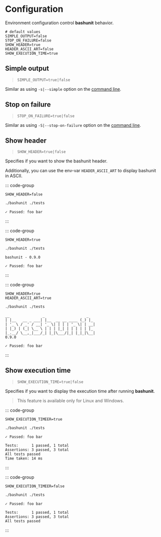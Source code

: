 # Configuration

Environment configuration control **bashunit** behavior.

```env
# default values
SIMPLE_OUTPUT=false
STOP_ON_FAILURE=false
SHOW_HEADER=true
HEADER_ASCII_ART=false
SHOW_EXECUTION_TIME=true
```

## Simple output

> `SIMPLE_OUTPUT=true|false`

Similar as using `-s|--simple` option on the [command line](/command-line#output).


## Stop on failure

> `STOP_ON_FAILURE=true|false`

Similar as using `-S|--stop-on-failure` option on the [command line](/command-line#stop-on-failure).

## Show header

> `SHOW_HEADER=true|false`

Specifies if you want to show the bashunit header.

Additionally, you can use the env-var `HEADER_ASCII_ART` to display bashunit in ASCII.

::: code-group
```env [.env]
SHOW_HEADER=false
```
```bash [Example]
./bashunit ./tests
```
```[Output without header]
✓ Passed: foo bar
```
:::

::: code-group
```env [.env]
SHOW_HEADER=true
```
```bash [Example]
./bashunit ./tests
```
```[Output with simple header]
bashunit - 0.9.0

✓ Passed: foo bar
```
:::

::: code-group
```env [.env]
SHOW_HEADER=true
HEADER_ASCII_ART=true
```
```bash [Example]
./bashunit ./tests
```
```[Output with header ASCII]
__               _                   _
| |__   __ _ ___| |__  __ __ ____ (_) |_
| '_ \ / _' / __| '_ \| | | | '_ \| | __|
| |_) | (_| \__ \ | | | |_| | | | | | |_
|_.__/ \__,_|___/_| |_|\___/|_| |_|_|\__|
0.9.0

✓ Passed: foo bar
```
:::

## Show execution time

> `SHOW_EXECUTION_TIME=true|false`

Specifies if you want to display the execution time after running **bashunit**.

> This feature is available only for Linux and Windows.

::: code-group
```env [.env]
SHOW_EXECUTION_TIMEER=true
```
```bash [Example]
./bashunit ./tests
```
```[Output with execution time]
✓ Passed: foo bar

Tests:      1 passed, 1 total
Assertions: 3 passed, 3 total
All tests passed
Time taken: 14 ms
```
:::

::: code-group
```env [.env]
SHOW_EXECUTION_TIMEER=false
```
```bash [Example]
./bashunit ./tests
```
```[Output without execution time]
✓ Passed: foo bar

Tests:      1 passed, 1 total
Assertions: 3 passed, 3 total
All tests passed
```
:::
